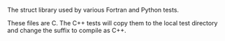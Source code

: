 The struct library used by various Fortran and Python tests.

These files are C.  The C++ tests will copy them to the local
test directory and change the suffix to compile as C++.

